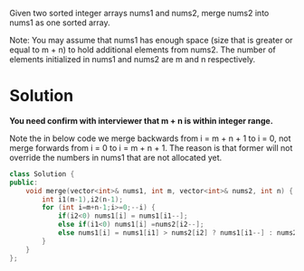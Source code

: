Given two sorted integer arrays nums1 and nums2, merge nums2 into nums1 as one sorted array.

Note:
You may assume that nums1 has enough space (size that is greater or equal to m + n) to hold additional elements from nums2. The number of elements initialized in nums1 and nums2 are m and n respectively.

# Solution
__You need confirm with interviewer that m + n is within integer range.__


Note the in below code we merge backwards from i = m + n + 1 to i = 0, not merge forwards from i = 0 to i = m + n + 1.
The reason is that former will not override the numbers in nums1 that are not allocated yet.

```cpp
class Solution {
public:
    void merge(vector<int>& nums1, int m, vector<int>& nums2, int n) {
        int i1(m-1),i2(n-1);
        for (int i=m+n-1;i>=0;--i) {
            if(i2<0) nums1[i] = nums1[i1--];
            else if(i1<0) nums1[i] =nums2[i2--];
            else nums1[i] = nums1[i1] > nums2[i2] ? nums1[i1--] : nums2[i2--]; 
        }
    }
};
```
